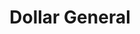 ---
title: "Dollar General"
url: /detroit/dollar-general-east-davison-street/
shop: variety store
---